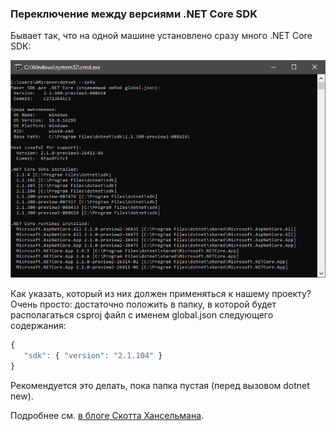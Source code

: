﻿### Переключение между версиями .NET Core SDK

Бывает так, что на одной машине установлено сразу много .NET Core SDK:

![netcoresdk](img/netcoresdk.png)

Как указать, который из них должен применяться к нашему проекту? Очень просто: достаточно положить в папку, в которой будет располагаться csproj файл с именем global.json следующего содержания:

```javascript
{
   "sdk": { "version": "2.1.104" }
}
```

Рекомендуется это делать, пока папка пустая (перед вызовом dotnet new).

Подробнее см. [в блоге Скотта Хансельмана](https://www.hanselman.com/blog/ManagingDotnetCore20AndDotnetCore1xVersionedSDKsOnTheSameMachine.aspx).
